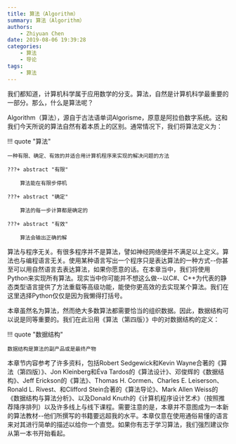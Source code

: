 ```yaml
---
title: 算法（Algorithm）
summary: 算法（Algorithm）
authors:
    - Zhiyuan Chen
date: 2019-08-06 19:39:28
categories: 
    - 算法
    - 导论
tags:
    - 算法
---
```


我们都知道，计算机科学属于应用数学的分支。算法，自然是计算机科学最重要的一部分。那么，什么是算法呢？

Algorithm（算法），源自于古法语单词Algorisme，原意是阿拉伯数字系统。这和我们今天所说的算法自然有着本质上的区别。通常情况下，我们将算法定义为：

!!! quote "算法"

    一种有限、确定、有效的并适合用计算机程序来实现的解决问题的方法

    ???+ abstract "有限"

        算法能在有限步停机

    ???+ abstract "确定"

        算法的每一步计算都是确定的

    ???+ abstract "有效"

        算法会输出正确的解

算法与程序无关。有很多程序并不是算法，譬如神经网络便并不满足以上定义。算法也与编程语言无关。使用某种语言写出一个程序只是表达算法的一种方式--你甚至可以用自然语言去表达算法，如果你愿意的话。在本章当中，我们将使用Python来实现所有算法。现实当中你可能并不想这么做--以C#、C++为代表的静态类型语言提供了方法重载等高级功能，能使你更高效的去实现某个算法。我们在这里选择Python仅仅是因为我懒得打括号。

本章虽然名为算法，然而绝大多数算法都需要恰当的组织数据。因此，数据结构可以说是同等重要的。我们在此沿用《算法（第四版）》中的对数据结构的定义：

!!! quote "数据结构"

    数据结构是算法的副产品或是最终产物

本章节内容参考了许多资料，包括Robert Sedgewick和Kevin Wayne合著的《算法（第四版）》、Jon Kleinberg和Éva Tardos的《算法设计》、邓俊辉的《数据结构》、Jeff Erickson的《算法》、Thomas H. Cormen、Charles E. Leiserson、Ronald L. Rivest、和Clifford Stein合著的《算法导论》、Mark Allen Weiss的《数据结构与算法分析》、以及Donald Knuth的《计算机程序设计艺术》（按照推荐降序排列）以及许多线上与线下课程。需要注意的是，本章并不意图成为一本新的算法教材--他们所撰写的书籍要远超我的水平。本章仅意在使用通俗易懂的语言来对其进行简单的描述以给你一个直觉。如果你有志于学习算法，我们强烈建议你从第一本书开始看起。

